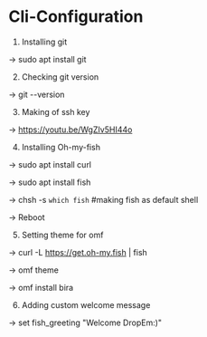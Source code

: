 # Cli-Configuration

1. Installing git

-> sudo apt install git

2. Checking git version

-> git --version

3. Making of ssh key

-> https://youtu.be/WgZIv5HI44o

4. Installing Oh-my-fish

-> sudo apt install curl

-> sudo apt install fish

-> chsh -s `which fish` #making fish as default shell

-> Reboot 

5. Setting theme for omf

-> curl -L https://get.oh-my.fish | fish

-> omf theme

-> omf install bira

6. Adding custom welcome message

-> set fish_greeting "Welcome DropEm:)"




